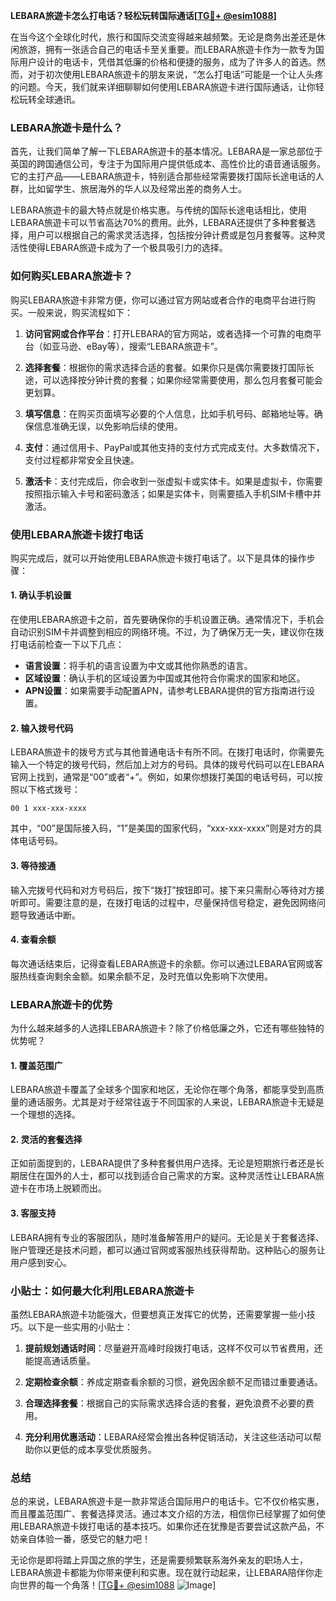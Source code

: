 **LEBARA旅遊卡怎么打电话？轻松玩转国际通话[[TG💪+ @esim1088](https://t.me/s/esim1088)]**

在当今这个全球化时代，旅行和国际交流变得越来越频繁。无论是商务出差还是休闲旅游，拥有一张适合自己的电话卡至关重要。而LEBARA旅遊卡作为一款专为国际用户设计的电话卡，凭借其低廉的价格和便捷的服务，成为了许多人的首选。然而，对于初次使用LEBARA旅遊卡的朋友来说，“怎么打电话”可能是一个让人头疼的问题。今天，我们就来详细聊聊如何使用LEBARA旅遊卡进行国际通话，让你轻松玩转全球通讯。

### LEBARA旅遊卡是什么？

首先，让我们简单了解一下LEBARA旅遊卡的基本情况。LEBARA是一家总部位于英国的跨国通信公司，专注于为国际用户提供低成本、高性价比的语音通话服务。它的主打产品——LEBARA旅遊卡，特别适合那些经常需要拨打国际长途电话的人群，比如留学生、旅居海外的华人以及经常出差的商务人士。

LEBARA旅遊卡的最大特点就是价格实惠。与传统的国际长途电话相比，使用LEBARA旅遊卡可以节省高达70%的费用。此外，LEBARA还提供了多种套餐选择，用户可以根据自己的需求灵活选择，包括按分钟计费或是包月套餐等。这种灵活性使得LEBARA旅遊卡成为了一个极具吸引力的选择。

### 如何购买LEBARA旅遊卡？

购买LEBARA旅遊卡非常方便，你可以通过官方网站或者合作的电商平台进行购买。一般来说，购买流程如下：

1. **访问官网或合作平台**：打开LEBARA的官方网站，或者选择一个可靠的电商平台（如亚马逊、eBay等），搜索“LEBARA旅遊卡”。

2. **选择套餐**：根据你的需求选择合适的套餐。如果你只是偶尔需要拨打国际长途，可以选择按分钟计费的套餐；如果你经常需要使用，那么包月套餐可能会更划算。

3. **填写信息**：在购买页面填写必要的个人信息，比如手机号码、邮箱地址等。确保信息准确无误，以免影响后续的使用。

4. **支付**：通过信用卡、PayPal或其他支持的支付方式完成支付。大多数情况下，支付过程都非常安全且快速。

5. **激活卡**：支付完成后，你会收到一张虚拟卡或实体卡。如果是虚拟卡，你需要按照指示输入卡号和密码激活；如果是实体卡，则需要插入手机SIM卡槽中并激活。

### 使用LEBARA旅遊卡拨打电话

购买完成后，就可以开始使用LEBARA旅遊卡拨打电话了。以下是具体的操作步骤：

#### 1. 确认手机设置

在使用LEBARA旅遊卡之前，首先要确保你的手机设置正确。通常情况下，手机会自动识别SIM卡并调整到相应的网络环境。不过，为了确保万无一失，建议你在拨打电话前检查一下以下几点：

- **语言设置**：将手机的语言设置为中文或其他你熟悉的语言。
- **区域设置**：确认手机的区域设置为中国或其他符合你需求的国家和地区。
- **APN设置**：如果需要手动配置APN，请参考LEBARA提供的官方指南进行设置。

#### 2. 输入拨号代码

LEBARA旅遊卡的拨号方式与其他普通电话卡有所不同。在拨打电话时，你需要先输入一个特定的拨号代码，然后加上对方的号码。具体的拨号代码可以在LEBARA官网上找到，通常是“00”或者“+”。例如，如果你想拨打美国的电话号码，可以按照以下格式拨号：

```
00 1 xxx-xxx-xxxx
```

其中，“00”是国际接入码，“1”是美国的国家代码，“xxx-xxx-xxxx”则是对方的具体电话号码。

#### 3. 等待接通

输入完拨号代码和对方号码后，按下“拨打”按钮即可。接下来只需耐心等待对方接听即可。需要注意的是，在拨打电话的过程中，尽量保持信号稳定，避免因网络问题导致通话中断。

#### 4. 查看余额

每次通话结束后，记得查看LEBARA旅遊卡的余额。你可以通过LEBARA官网或客服热线查询剩余金额。如果余额不足，及时充值以免影响下次使用。

### LEBARA旅遊卡的优势

为什么越来越多的人选择LEBARA旅遊卡？除了价格低廉之外，它还有哪些独特的优势呢？

#### 1. 覆盖范围广

LEBARA旅遊卡覆盖了全球多个国家和地区，无论你在哪个角落，都能享受到高质量的通话服务。尤其是对于经常往返于不同国家的人来说，LEBARA旅遊卡无疑是一个理想的选择。

#### 2. 灵活的套餐选择

正如前面提到的，LEBARA提供了多种套餐供用户选择。无论是短期旅行者还是长期居住在国外的人士，都可以找到适合自己需求的方案。这种灵活性让LEBARA旅遊卡在市场上脱颖而出。

#### 3. 客服支持

LEBARA拥有专业的客服团队，随时准备解答用户的疑问。无论是关于套餐选择、账户管理还是技术问题，都可以通过官网或客服热线获得帮助。这种贴心的服务让用户感到安心。

### 小贴士：如何最大化利用LEBARA旅遊卡

虽然LEBARA旅遊卡功能强大，但要想真正发挥它的优势，还需要掌握一些小技巧。以下是一些实用的小贴士：

1. **提前规划通话时间**：尽量避开高峰时段拨打电话，这样不仅可以节省费用，还能提高通话质量。
   
2. **定期检查余额**：养成定期查看余额的习惯，避免因余额不足而错过重要通话。

3. **合理选择套餐**：根据自己的实际需求选择合适的套餐，避免浪费不必要的费用。

4. **充分利用优惠活动**：LEBARA经常会推出各种促销活动，关注这些活动可以帮助你以更低的成本享受优质服务。

### 总结

总的来说，LEBARA旅遊卡是一款非常适合国际用户的电话卡。它不仅价格实惠，而且覆盖范围广、套餐选择灵活。通过本文介绍的方法，相信你已经掌握了如何使用LEBARA旅遊卡拨打电话的基本技巧。如果你还在犹豫是否要尝试这款产品，不妨亲自体验一番，感受它的魅力吧！

无论你是即将踏上异国之旅的学生，还是需要频繁联系海外亲友的职场人士，LEBARA旅遊卡都能为你带来便利和实惠。现在就行动起来，让LEBARA陪伴你走向世界的每一个角落！[[TG💪+ @esim1088](https://t.me/s/esim1088) ![Image](https://i.postimg.cc/4NQfJmqS/Snipaste-2025-05-13-00-14-12.png)]
